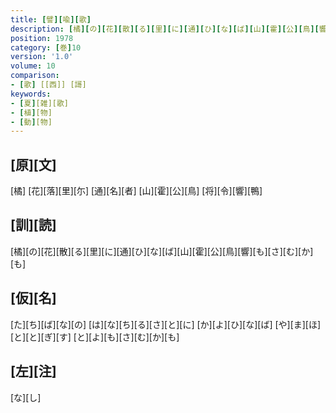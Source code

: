 ```yaml
---
title: [譬][喩][歌]
description: [橘][の][花][散][る][里][に][通][ひ][な][ば][山][霍][公][鳥][響][も][さ][む][か][も]
position: 1978
category: [巻]10
version: '1.0'
volume: 10
comparison:
- [歌] [[西]] [謌]
keywords:
- [夏][雑][歌]
- [植][物]
- [動][物]
---
```


## [原][文]

[橘] [花][落][里][尓] [通][名][者] [山][霍][公][鳥] [将][令][響][鴨]

## [訓][読]

[橘][の][花][散][る][里][に][通][ひ][な][ば][山][霍][公][鳥][響][も][さ][む][か][も]

## [仮][名]

[た][ち][ば][な][の] [は][な][ち][る][さ][と][に] [か][よ][ひ][な][ば] [や][ま][ほ][と][と][ぎ][す] [と][よ][も][さ][む][か][も]

## [左][注]

[な][し]
